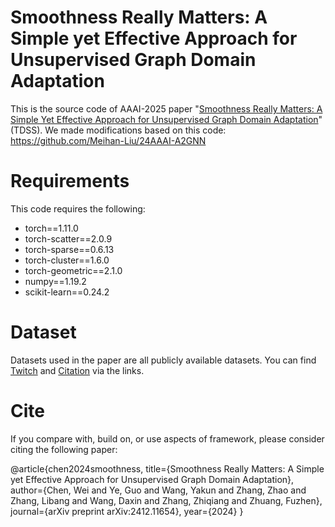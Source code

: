 # Smoothness Really Matters: A Simple yet Effective Approach for Unsupervised Graph Domain Adaptation
This is the source code of AAAI-2025 paper "[Smoothness Really Matters: A Simple Yet Effective Approach for Unsupervised Graph Domain Adaptation](https://arxiv.org/abs/2412.11654)" (TDSS).
We made modifications based on this code: https://github.com/Meihan-Liu/24AAAI-A2GNN

# Requirements
This code requires the following:
* torch==1.11.0
* torch-scatter==2.0.9
* torch-sparse==0.6.13
* torch-cluster==1.6.0
* torch-geometric==2.1.0
* numpy==1.19.2
* scikit-learn==0.24.2

# Dataset
Datasets used in the paper are all publicly available datasets. You can find [Twitch](https://github.com/benedekrozemberczki/datasets#twitch-social-networks) and [Citation](https://github.com/yuntaodu/ASN/tree/main/data) via the links.

# Cite
If you compare with, build on, or use aspects of framework, please consider citing the following paper:

@article{chen2024smoothness,
  title={Smoothness Really Matters: A Simple yet Effective Approach for Unsupervised Graph Domain Adaptation},
  author={Chen, Wei and Ye, Guo and Wang, Yakun and Zhang, Zhao and Zhang, Libang and Wang, Daxin and Zhang, Zhiqiang and Zhuang, Fuzhen},
  journal={arXiv preprint arXiv:2412.11654},
  year={2024}
}
